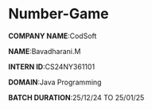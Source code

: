 # Number-Game

**COMPANY NAME**:CodSoft 

**NAME**:Bavadharani.M

**INTERN ID**:CS24NY361101

**DOMAIN**:Java Programming

**BATCH DURATION**:25/12/24 TO 25/01/25

